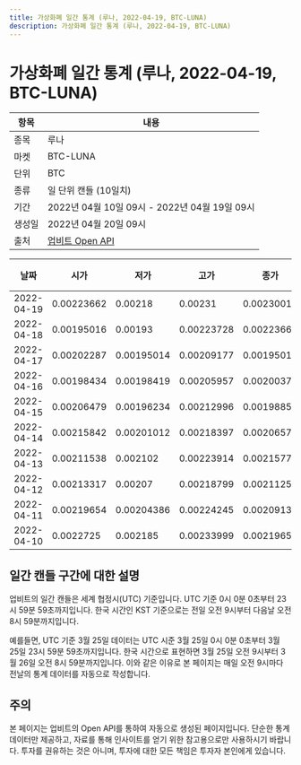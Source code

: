 ```yaml
---
title: 가상화폐 일간 통계 (루나, 2022-04-19, BTC-LUNA)
description: 가상화폐 일간 통계 (루나, 2022-04-19, BTC-LUNA)
---
```



가상화폐 일간 통계 (루나, 2022-04-19, BTC-LUNA)
===

|항목|내용|
|--|--|
|종목|루나|
|마켓|BTC-LUNA|
|단위|BTC|
|종류|일 단위 캔들 (10일치)|
|기간|2022년 04월 10일 09시 - 2022년 04월 19일 09시|
|생성일|2022년 04월 20일 09시|
|출처|[업비트 Open API](https://docs.upbit.com)|


|날짜|시가|저가|고가|종가|비고|
|--|--|--|--|--|--|
|2022-04-19|0.00223662|0.00218|0.00231|0.00230018|    |
|2022-04-18|0.00195016|0.00193|0.00223728|0.00223662|    |
|2022-04-17|0.00202287|0.00195014|0.00209177|0.00195015|    |
|2022-04-16|0.00198434|0.00198419|0.00205957|0.0020037|    |
|2022-04-15|0.00206479|0.00196234|0.00212996|0.00198856|    |
|2022-04-14|0.00215842|0.00201012|0.00218397|0.00206579|    |
|2022-04-13|0.00211538|0.002102|0.00223914|0.00215776|    |
|2022-04-12|0.00213317|0.00207|0.00218799|0.00211257|    |
|2022-04-11|0.00219654|0.00204386|0.00224245|0.00209132|    |
|2022-04-10|0.0022725|0.002185|0.00233999|0.00219654|    |


일간 캔들 구간에 대한 설명
---


업비트의 일간 캔들은 세계 협정시(UTC) 기준입니다. 
UTC 기준 0시 0분 0초부터 23시 59분 59초까지입니다. 
한국 시간인 KST 기준으로는 전일 오전 9시부터 다음날 오전 8시 59분까지입니다. 


예를들면, UTC 기준 3월 25일 데이터는 UTC 시준 3월 25일 0시 0분 0초부터 3월 25일 23시 59분 59초까지입니다. 
한국 시간으로 표현하면 3월 25일 오전 9시부터 3월 26일 오전 8시 59분까지입니다. 
이와 같은 이유로 본 페이지는 매일 오전 9시마다 전날의 통계 데이터를 자동으로 작성합니다. 


주의
---


본 페이지는 업비트의 Open API를 통하여 자동으로 생성된 페이지입니다. 
단순한 통계 데이터만 제공하고, 자료를 통해 인사이트를 얻기 위한 참고용으로만 사용하시기 바랍니다. 
투자를 권유하는 것은 아니며, 투자에 대한 모든 책임은 투자자 본인에게 있습니다. 
